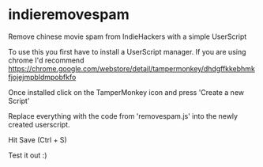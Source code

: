 # indieremovespam
Remove chinese movie spam from IndieHackers with a simple UserScript

To use this you first have to install a UserScript manager. If you are using chrome I'd recommend https://chrome.google.com/webstore/detail/tampermonkey/dhdgffkkebhmkfjojejmpbldmpobfkfo

Once installed click on the TamperMonkey icon and press 'Create a new Script'

Replace everything with the code from 'removespam.js' into the newly created userscript.

Hit Save (Ctrl + S)

Test it out :)
